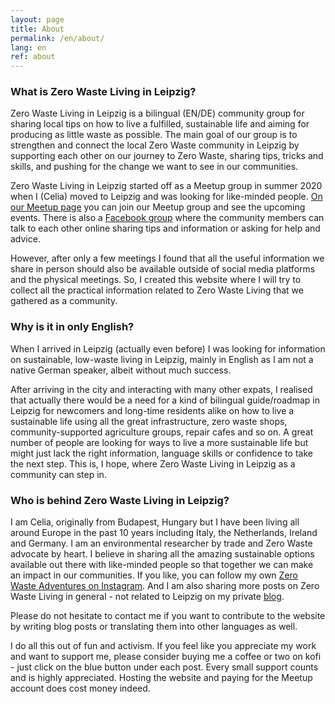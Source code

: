 ```yaml
---
layout: page
title: About
permalink: /en/about/
lang: en
ref: about
---
```


### What is Zero Waste Living in Leipzig?

Zero Waste Living in Leipzig is a bilingual (EN/DE) community group for sharing local tips on how to live a fulfilled, sustainable life and aiming for producing as little waste as possible.
The main goal of our group is to strengthen and connect the local Zero Waste community in Leipzig by supporting each other on our journey to Zero Waste, sharing tips, tricks and skills, and pushing for the change we want to see in our communities. 

Zero Waste Living in Leipzig started off as a Meetup group in summer 2020 when I (Celia) moved to Leipzig and was looking for like-minded people.
[On our Meetup page](https://www.meetup.com/Zero-Waste-Leipzig/) you can join our Meetup group and see the upcoming events.
There is also a [Facebook group](https://www.facebook.com/groups/280043056684330) where the community members can talk to each other online sharing tips and information or asking for help and advice.

However, after only a few meetings I found that all the useful information we share in person should also be available outside of social media platforms and the physical meetings. So, I created this website where I will try to collect all the practical information related to Zero Waste Living that we gathered as a community.

### Why is it in only English?

When I arrived in Leipzig (actually even before) I was looking for information on sustainable, low-waste living in Leipzig, mainly in English as I am not a native German speaker, albeit without much success.

After arriving in the city and interacting with many other expats, I realised that actually there would be a need for a kind of bilingual guide/roadmap in Leipzig for newcomers and long-time residents alike on how to live a sustainable life using all the great infrastructure, zero waste shops, community-supported agriculture groups, repair cafes and so on. A great number of people are looking for ways to live a more sustainable life but might just lack the right information, language skills or confidence to take the next step. This is, I hope, where Zero Waste Living in Leipzig as a community can step in.

### Who is behind Zero Waste Living in Leipzig?

I am Celia, originally from Budapest, Hungary but I have been living all around Europe in the past 10 years including Italy, the Netherlands, Ireland and Germany. I am an environmental researcher by trade and Zero Waste advocate by heart. I believe in sharing all the amazing sustainable options available out there with like-minded people so that together we can make an impact in our communities. If you like, you can follow my own [Zero Waste Adventures on Instagram](https://www.instagram.com/zerowaste.adventures/). And I am also sharing more posts on Zero Waste Living in general - not related to Leipzig on my private [blog](www.celia.somlai.com).

Please do not hesitate to contact me if you want to contribute to the website by writing blog posts or translating them into other languages as well.

I do all this out of fun and activism. If you feel like you appreciate my work and want to support me, please consider buying me a coffee or two on kofi - just click on the blue button under each post. Every small support counts and is highly appreciated. Hosting the website and paying for the Meetup account does cost money indeed.
